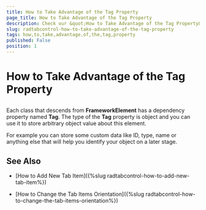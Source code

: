 ```yaml
---
title: How to Take Advantage of the Tag Property
page_title: How to Take Advantage of the Tag Property
description: Check our &quot;How to Take Advantage of the Tag Property&quot; documentation article for the RadTabControl {{ site.framework_name }} control.
slug: radtabcontrol-how-to-take-advantage-of-the-tag-property
tags: how,to,take,advantage,of,the,tag,property
published: False
position: 1
---
```


# How to Take Advantage of the Tag Property



## 

Each class that descends from __FrameworkElement__ has a dependency property named __Tag__. The type of the __Tag__ property is object and you can use it to store arbitrary object value about this element.

For example you can store some custom data like ID, type, name or anything else that will help you identify your object on a later stage.

## See Also

 * [How to Add New Tab Item]({%slug radtabcontrol-how-to-add-new-tab-item%})

 * [How to Change the Tab Items Orientation]({%slug radtabcontrol-how-to-change-the-tab-items-orientation%})

